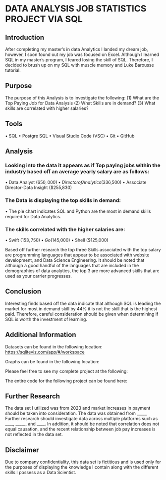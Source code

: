 # DATA ANALYSIS JOB STATISTICS PROJECT VIA SQL

## Introduction 
After completing my master’s in data Analytics I landed my dream job, however, I soon found out my job was focused on Excel.  Although I learned SQL in my master’s program, I feared losing the skill of SQL. Therefore, I decided to brush up on my SQL with muscle memory and Luke Barousse tutorial. 

## Purpose
The purpose of this Analysis is to investigate the following: 
(1)	What are the Top Paying Job for Data Analysis
(2)	What Skills are in demand? 
(3)	What skills are correlated with higher salaries? 
## Tools
•	SQL 
•	Postgre SQL 
•	Visual Studio Code (VSC) 
•	Git 
•	GitHub

## Analysis
### Looking into the data it appears as if Top paying jobs within the industry based off an average yearly salary are as follows: 
•	Data Analyst ($650,000) 
•	Director of Analytics ($336,500)
•	Associate Director-Data Insight ($255,830)


 

### The Data is displaying the top skills in demand:
•	The pie chart indicates SQL and Python are the most in demand skills required for Data Analytics. 
 

### The skills correlated with the higher salaries are: 
•	Swift ($153,750)
•	Go ($145,000)
•	Shell ($125,000)

Based off further research the top three Skills associated with the top salary are programming languages that appear to be associated with website development, and Data Science Engineering. It should be noted that although a good handful of the languages that are included in the demographics of data analytics, the top 3 are more advanced skills that are used as your carrier progresses. 

 


## Conclusion 
Interesting finds based off the data indicate that although SQL is leading the market for most in demand skill by 44% it is not the skill that is the highest paid. Therefore, careful consideration should be given when determining if SQL is worth the investment of learning. 




## Additional Information 

Datasets can be found in the following location: 
https://sqliteviz.com/app/#/workspace

Graphs can be found in the following location: 

Please feel free to see my complete project at the following: 

The entire code for the following project can be found here: 


## Further Research
The data set I utilized was from 2023 and market increases in payment should be taken into consideration.  The data was obtained from _____ Further research should investigate data across multiple platforms such as ____, _____, and ____. In addition, it should be noted that correlation does not equal causation, and the recent relationship between job pay increases is not reflected in the data set. 

## Disclaimer
Due to company confidentiality, this data set is fictitious and is used only for the purposes of displaying the knowledge I contain along with the different skills I possess as a Data Scientist. 
